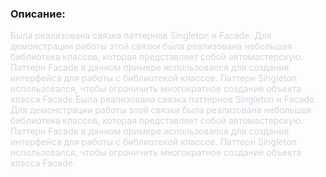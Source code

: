 ### Описание:

<span class="colour" style="color: rgb(209, 213, 219);">Была реализована связка паттернов Singleton и Facade. Для демонстрации работы этой связки была реализована небольшая библиотека классов, которая представляет собой автомастерскую. Паттерн Facade в данном примере использовался для создания интерфейса для работы с библиотекой классов. Паттерн Singleton использовался, чтобы ограничить многократное создание объекта класса Facade.Была реализована связка паттернов Singleton и Facade. Для демонстрации работы этой связки была реализована небольшая библиотека классов, которая представляет собой автомастерскую. Паттерн Facade в данном примере использовался для создания интерфейса для работы с библиотекой классов. Паттерн Singleton использовался, чтобы ограничить многократное создание объекта класса Facade.</span>
